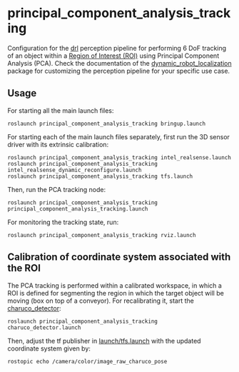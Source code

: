 # principal_component_analysis_tracking

Configuration for the [drl](https://github.com/carlosmccosta/dynamic_robot_localization) perception pipeline for performing 6 DoF tracking of an object within a [Region of Interest (ROI)](yaml/filters_roi.yaml) using Principal Component Analysis (PCA).
Check the documentation of the [dynamic_robot_localization](https://github.com/carlosmccosta/dynamic_robot_localization) package for customizing the perception pipeline for your specific use case.


## Usage

For starting all the main launch files:
```
roslaunch principal_component_analysis_tracking bringup.launch
```


For starting each of the main launch files separately, first run the 3D sensor driver with its extrinsic calibration:
```
roslaunch principal_component_analysis_tracking intel_realsense.launch
roslaunch principal_component_analysis_tracking intel_realsense_dynamic_reconfigure.launch
roslaunch principal_component_analysis_tracking tfs.launch
```


Then, run the PCA tracking node:
```
roslaunch principal_component_analysis_tracking principal_component_analysis_tracking.launch
```


For monitoring the tracking state, run:
```
roslaunch principal_component_analysis_tracking rviz.launch
```


## Calibration of coordinate system associated with the ROI

The PCA tracking is performed within a calibrated workspace, in which a ROI is defined for segmenting the region in which the target object will be moving (box on top of a conveyor).
For recalibrating it, start the [charuco_detector](https://github.com/carlosmccosta/charuco_detector):
```
roslaunch principal_component_analysis_tracking charuco_detector.launch
```

Then, adjust the tf publisher in [launch/tfs.launch](launch/tfs.launch) with the updated coordinate system given by:
```
rostopic echo /camera/color/image_raw_charuco_pose
```
